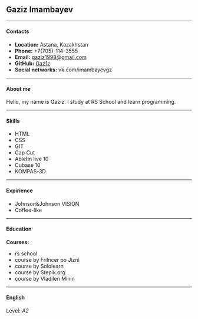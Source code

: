 ## Gaziz Imambayev
---
#### Contacts

* **Location:** Astana, Kazakhstan
* **Phone:** +7(705)-114-3555
* **Email:** gaziz1998@gmail.com
* **GitHub:** [Gaz1z](https://github.com/Gaz1z)
* **Social networks:** vk.com/imambayevgz

---
#### About me

Hello, my name is Gaziz. I study at RS School and learn programming.


---
#### Skills

* HTML
* CSS
* GIT
* Cap Cut
* Abletin live 10
* Cubase 10
* KOMPAS-3D

---
#### Expirience
* Johnson&Johnson VISION 
* Coffee-like 

---
#### Education

**Courses:**
* rs school
* course by Frilncer po Jizni
* course by Sololearn
* course by Stepik.org
* course by Vladilen Minin

---
#### English
Level: *A2*
